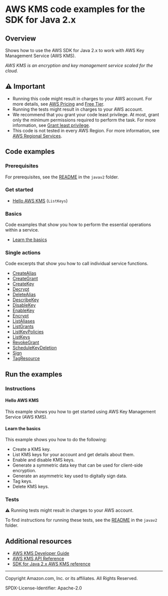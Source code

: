 # AWS KMS code examples for the SDK for Java 2.x

## Overview

Shows how to use the AWS SDK for Java 2.x to work with AWS Key Management Service (AWS KMS).

<!--custom.overview.start-->
<!--custom.overview.end-->

_AWS KMS is an encryption and key management service scaled for the cloud._

## ⚠ Important

* Running this code might result in charges to your AWS account. For more details, see [AWS Pricing](https://aws.amazon.com/pricing/) and [Free Tier](https://aws.amazon.com/free/).
* Running the tests might result in charges to your AWS account.
* We recommend that you grant your code least privilege. At most, grant only the minimum permissions required to perform the task. For more information, see [Grant least privilege](https://docs.aws.amazon.com/IAM/latest/UserGuide/best-practices.html#grant-least-privilege).
* This code is not tested in every AWS Region. For more information, see [AWS Regional Services](https://aws.amazon.com/about-aws/global-infrastructure/regional-product-services).

<!--custom.important.start-->
<!--custom.important.end-->

## Code examples

### Prerequisites

For prerequisites, see the [README](../../README.md#Prerequisites) in the `javav2` folder.


<!--custom.prerequisites.start-->
<!--custom.prerequisites.end-->

### Get started

- [Hello AWS KMS](src/main/java/com/example/kms/HelloKMS.java#L6) (`ListKeys`)


### Basics

Code examples that show you how to perform the essential operations within a service.

- [Learn the basics](src/main/java/com/example/kms/scenario/KMSScenario.java)


### Single actions

Code excerpts that show you how to call individual service functions.

- [CreateAlias](src/main/java/com/example/kms/scenario/KMSActions.java#L221)
- [CreateGrant](src/main/java/com/example/kms/scenario/KMSActions.java#L313)
- [CreateKey](src/main/java/com/example/kms/scenario/KMSActions.java#L112)
- [Decrypt](src/main/java/com/example/kms/scenario/KMSActions.java#L423)
- [DeleteAlias](src/main/java/com/example/kms/scenario/KMSActions.java#L620)
- [DescribeKey](src/main/java/com/example/kms/scenario/KMSActions.java#L135)
- [DisableKey](src/main/java/com/example/kms/scenario/KMSActions.java#L642)
- [EnableKey](src/main/java/com/example/kms/scenario/KMSActions.java#L165)
- [Encrypt](src/main/java/com/example/kms/scenario/KMSActions.java#L194)
- [ListAliases](src/main/java/com/example/kms/scenario/KMSActions.java#L254)
- [ListGrants](src/main/java/com/example/kms/scenario/KMSActions.java#L353)
- [ListKeyPolicies](src/main/java/com/example/kms/scenario/KMSActions.java#L506)
- [ListKeys](src/main/java/com/example/kms/HelloKMS.java#L6)
- [RevokeGrant](src/main/java/com/example/kms/scenario/KMSActions.java#L385)
- [ScheduleKeyDeletion](src/main/java/com/example/kms/scenario/KMSActions.java#L664)
- [Sign](src/main/java/com/example/kms/scenario/KMSActions.java#L532)
- [TagResource](src/main/java/com/example/kms/scenario/KMSActions.java#L592)


<!--custom.examples.start-->
<!--custom.examples.end-->

## Run the examples

### Instructions


<!--custom.instructions.start-->
<!--custom.instructions.end-->

#### Hello AWS KMS

This example shows you how to get started using AWS Key Management Service (AWS KMS).


#### Learn the basics

This example shows you how to do the following:

- Create a KMS key.
- List KMS keys for your account and get details about them.
- Enable and disable KMS keys.
- Generate a symmetric data key that can be used for client-side encryption.
- Generate an asymmetric key used to digitally sign data.
- Tag keys.
- Delete KMS keys.

<!--custom.basic_prereqs.kms_Scenario_Basics.start-->
<!--custom.basic_prereqs.kms_Scenario_Basics.end-->


<!--custom.basics.kms_Scenario_Basics.start-->
<!--custom.basics.kms_Scenario_Basics.end-->


### Tests

⚠ Running tests might result in charges to your AWS account.


To find instructions for running these tests, see the [README](../../README.md#Tests)
in the `javav2` folder.



<!--custom.tests.start-->
<!--custom.tests.end-->

## Additional resources

- [AWS KMS Developer Guide](https://docs.aws.amazon.com/kms/latest/developerguide/overview.html)
- [AWS KMS API Reference](https://docs.aws.amazon.com/kms/latest/APIReference/Welcome.html)
- [SDK for Java 2.x AWS KMS reference](https://sdk.amazonaws.com/java/api/latest/software/amazon/awssdk/services/kms/package-summary.html)

<!--custom.resources.start-->
<!--custom.resources.end-->

---

Copyright Amazon.com, Inc. or its affiliates. All Rights Reserved.

SPDX-License-Identifier: Apache-2.0